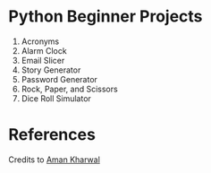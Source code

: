 # Python Beginner Projects
1. Acronyms
2. Alarm Clock
3. Email Slicer
4. Story Generator
5. Password Generator
6. Rock, Paper, and Scissors
7. Dice Roll Simulator

# References
Credits to [Aman Kharwal](https://medium.com/coders-camp/60-python-projects-with-source-code-919cd8a6e512)